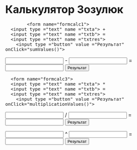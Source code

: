 <!DOCTYPE html>
<html>
<head>
    <title>Калькулятор</title>
   </head>
<body>
     <H1 ALIGN=LEFT><big>Калькулятор Зозулюк</H1>
  
            <form name="formcalc1">
      <input type ="text" name ="txta"> +
      <input type ="text" name ="txtb"> =
      <input type ="text" name ="txtres"> 
        <input type ="button" value ="Результат"  onClick="sumValues()"> 
   </form>

   <script type="text/javascript">


      function sumValues()
      {
         var a,b,res;
         a=Number(document.formcalc1.txta.value);
         b=Number(document.formcalc1.txtb.value);
         res=a+b;
         document.formcalc1.txtres.value=res;
      }
   </script>


   <form name="formcalc2">
      <input type ="text" name ="txta"> -
      <input type ="text" name ="txtb"> =
      <input type ="text" name ="txtres"> 
        <input type ="button" value ="Результат" onClick="minValues()"> 
   </form>
   <script type="text/javascript">

      function minValues()
      {
         var a,a,res;
         a=Number(document.formcalc2.txta.value);
         b=Number(document.formcalc2.txtb.value);
         res=a-b;
         document.formcalc2.txtres.value=res;
      }
   </script>


      <form name="formcalc3">
      <input type ="text" name ="txta"> *
      <input type ="text" name ="txtb"> =
      <input type ="text" name ="txtres"> 
        <input type ="button" value ="Результат" onClick="multiplicationValues()"> 
   </form>
   <script type="text/javascript">

      function multiplicationValues()
      {
         var a,a,res;
         a=Number(document.formcalc3.txta.value);
         b=Number(document.formcalc3.txtb.value);
         res=a*b;
         document.formcalc3.txtres.value=res;
      }
   </script>

   <form name="formcalc4">
      <input type ="text" name ="txta"> /
      <input type ="text" name ="txtb"> =
      <input type ="text" name ="txtres"> 
        <input type ="button" value ="Результат" onClick="divisionValues()"> 
   </form>
   <script type="text/javascript">

      function divisionValues()
      {
         var a,a,res;
         a=Number(document.formcalc4.txta.value);
         b=Number(document.formcalc4.txtb.value);
         res=a/b;
         document.formcalc4.txtres.value=res;
      }
   </script>

   <form name="formcalc5">
      <input type ="text" name ="txta"> ^
      <input type ="text" name ="txtb"> =
      <input type ="text" name ="txtres"> 
        <input type ="button" value ="Результат" onClick="degreeValues()"> 
   </form>
   <script type="text/javascript">

      function degreeValues()
      {
         var a,a,res;

         a=Number(document.formcalc5.txta.value);
         b=Number(document.formcalc5.txtb.value);
         res=Math.pow (a,b);
         document.formcalc5.txtres.value=res;
      }
   </script>

 

</body>
</html>   
